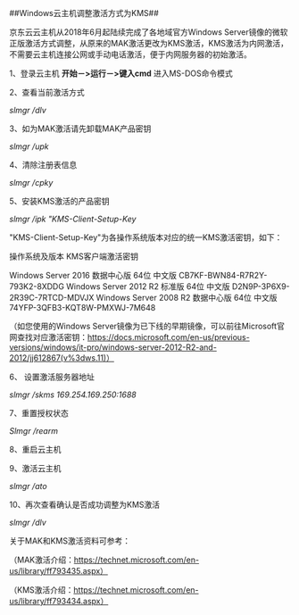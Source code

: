 ##Windows云主机调整激活方式为KMS##

京东云云主机从2018年6月起陆续完成了各地域官方Windows Server镜像的微软正版激活方式调整，从原来的MAK激活更改为KMS激活，KMS激活为内网激活，不需要云主机连接公网或手动电话激活，便于内网服务器的初始激活。

1、登录云主机 **开始－>运行－>键入cmd** 进入MS-DOS命令模式

2、查看当前激活方式

*slmgr /dlv*

3、如为MAK激活请先卸载MAK产品密钥

*slmgr /upk*

4、清除注册表信息

*slmgr /cpky*

5、安装KMS激活的产品密钥

*slmgr /ipk "KMS-Client-Setup-Key*

"KMS-Client-Setup-Key"为各操作系统版本对应的统一KMS激活密钥，如下：

操作系统及版本	              KMS客户端激活密钥

Windows Server 2016 数据中心版 64位 中文版	CB7KF-BWN84-R7R2Y-793K2-8XDDG
Windows Server 2012 R2 标准版 64位 中文版	D2N9P-3P6X9-2R39C-7RTCD-MDVJX
Windows Server 2008 R2 数据中心版 64位 中文版	74YFP-3QFB3-KQT8W-PMXWJ-7M648

（如您使用的Windows Server镜像为已下线的早期镜像，可以前往Microsoft官网查找对应激活密钥：https://docs.microsoft.com/en-us/previous-versions/windows/it-pro/windows-server-2012-R2-and-2012/jj612867(v%3dws.11)）

6、 设置激活服务器地址

*slmgr /skms 169.254.169.250:1688*

7、重置授权状态

*Slmgr /rearm*

8、重启云主机

9、激活云主机

*slmgr /ato*

10、再次查看确认是否成功调整为KMS激活

*slmgr /dlv*

关于MAK和KMS激活资料可参考：

（MAK激活介绍：https://technet.microsoft.com/en-us/library/ff793435.aspx）

（KMS激活介绍：https://technet.microsoft.com/en-us/library/ff793434.aspx）
